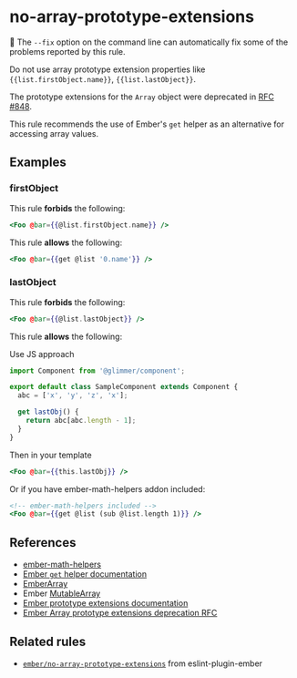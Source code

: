 # no-array-prototype-extensions

🔧 The `--fix` option on the command line can automatically fix some of the problems reported by this rule.

Do not use array prototype extension properties like `{{list.firstObject.name}}`, `{{list.lastObject}}`.

The prototype extensions for the `Array` object were deprecated in [RFC #848](https://rfcs.emberjs.com/id/0848-deprecate-array-prototype-extensions).

This rule recommends the use of Ember's `get` helper as an alternative for accessing array values.

## Examples

### firstObject

This rule **forbids** the following:

```hbs
<Foo @bar={{@list.firstObject.name}} />
```

This rule **allows** the following:

```hbs
<Foo @bar={{get @list '0.name'}} />
```

### lastObject

This rule **forbids** the following:

```hbs
<Foo @bar={{@list.lastObject}} />
```

This rule **allows** the following:

Use JS approach

```js
import Component from '@glimmer/component';

export default class SampleComponent extends Component {
  abc = ['x', 'y', 'z', 'x'];

  get lastObj() {
    return abc[abc.length - 1];
  }
}
```

Then in your template

```hbs
<Foo @bar={{this.lastObj}} />
```

Or if you have ember-math-helpers addon included:

```hbs
<!-- ember-math-helpers included -->
<Foo @bar={{get @list (sub @list.length 1)}} />
```

## References

- [ember-math-helpers](https://shipshapecode.github.io/ember-math-helpers/)
- [Ember `get` helper documentation](https://guides.emberjs.com/release/components/helper-functions/#toc_the-get-helper)
- [EmberArray](https://api.emberjs.com/ember/release/classes/EmberArray)
- Ember [MutableArray](https://api.emberjs.com/ember/release/classes/MutableArray)
- [Ember prototype extensions documentation](https://guides.emberjs.com/release/configuring-ember/disabling-prototype-extensions/)
- [Ember Array prototype extensions deprecation RFC](https://rfcs.emberjs.com/id/0848-deprecate-array-prototype-extensions)

## Related rules

- [`ember/no-array-prototype-extensions`](https://github.com/ember-cli/eslint-plugin-ember/blob/master/docs/rules/no-array-prototype-extensions.md) from eslint-plugin-ember
